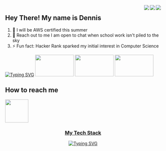 
<img align="right" src="http://github-readme-streak-stats.herokuapp.com?user=Dennis-1am&theme=blueberry&border_radius=5&card_width=500" />
<img align="right" src="https://github-readme-stats.vercel.app/api?username=Dennis-1am&show_icons=true&theme=blueberry&card_width=500" />
<img align="right" src="https://github-readme-stats.vercel.app/api/top-langs/?username=Dennis-1am&card_width=500&layout=compact&show_icons=true&theme=blueberry"/>

<h2> Hey There! My name is Dennis  </h2>

<ol>
  <li>🔭 I will be AWS certified this summer</li>
  <li>💬 Reach out to me I am open to chat when school work isn't piled to the sky</li>
  <li>⚡ Fun fact: Hacker Rank sparked my initial interest in Computer Science</li>
</ol>

<a href="https://git.io/typing-svg"><img src="https://readme-typing-svg.demolab.com?font=Fira+Code&size=30&duration=500&pause=1000&color=177EF7&multiline=true&width=435&height=100&lines=Currently 😀😀😀😀;Learning ........" alt="Typing SVG" /></a>
<img width="125" height="70" src="https://www.w3schools.com/aws/images/awslogo.png" />
<img width="125" height="70" src="https://upload.wikimedia.org/wikipedia/commons/a/a7/React-icon.svg" />
<img width="125" height="70" src="https://upload.wikimedia.org/wikipedia/commons/d/d9/Node.js_logo.svg" />

<h2> How to reach me </h2>
<a href="https://www.linkedin.com/in/dennis-1am/"> <img width="75" height="75" src="https://upload.wikimedia.org/wikipedia/commons/c/ca/LinkedIn_logo_initials.png">
 
 <div align = "center" >
  <h3> My Tech Stack </h3>
 <a href="https://git.io/typing-svg"><img src="https://readme-typing-svg.demolab.com?font=Fira+Code&size=40&duration=500&pause=1000&color=177EF7&multiline=true&width=435&height=100&lines=To Be Filled" alt="Typing SVG" /></a>
 </div>
  
